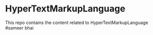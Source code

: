 # HyperTextMarkupLanguage
This repo contains the content related to HyperTextMarkupLanguage
#sameer bhai
